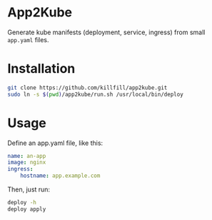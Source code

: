 # App2Kube

Generate kube manifests (deployment, service, ingress) from small `app.yaml` files.

# Installation

```bash
git clone https://github.com/killfill/app2kube.git
sudo ln -s $(pwd)/app2kube/run.sh /usr/local/bin/deploy
```

# Usage

Define an app.yaml file, like this:

```yaml
name: an-app
image: nginx
ingress:
    hostname: app.example.com
```

Then, just run:

```bash
deploy -h
deploy apply
```